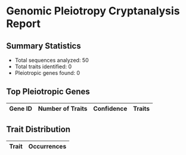 # Genomic Pleiotropy Cryptanalysis Report

## Summary Statistics

- Total sequences analyzed: 50
- Total traits identified: 0
- Pleiotropic genes found: 0

## Top Pleiotropic Genes

| Gene ID | Number of Traits | Confidence | Traits |
|---------|------------------|------------|--------|

## Trait Distribution

| Trait | Occurrences |
|-------|-------------|
